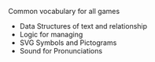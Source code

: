 Common vocabulary for all games

* Data Structures of text and relationship
* Logic for managing
* SVG Symbols and Pictograms
* Sound for Pronunciations
